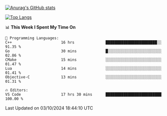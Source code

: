 [![Anurag's GitHub stats](https://github-readme-stats.vercel.app/api?username=wugouzi&count_private=true)](https://github.com/anuraghazra/github-readme-stats)

[![Top Langs](https://github-readme-stats.vercel.app/api/top-langs/?username=wugouzi&layout=compact&count_private=true&hide=html)](https://github.com/anuraghazra/github-readme-stats)

<!--START_SECTION:waka-->
📊 **This Week I Spent My Time On** 

```text
💬 Programming Languages: 
C++                      16 hrs              ███████████████████████░░   91.35 % 
Go                       30 mins             █░░░░░░░░░░░░░░░░░░░░░░░░   02.86 % 
CMake                    15 mins             ░░░░░░░░░░░░░░░░░░░░░░░░░   01.47 % 
Lua                      14 mins             ░░░░░░░░░░░░░░░░░░░░░░░░░   01.41 % 
Objective-C              13 mins             ░░░░░░░░░░░░░░░░░░░░░░░░░   01.31 % 

🔥 Editors: 
VS Code                  17 hrs 30 mins      █████████████████████████   100.00 % 
```


 Last Updated on 03/10/2024 18:44:10 UTC
<!--END_SECTION:waka-->

<!--
**wugouzi/wugouzi** is a ✨ _special_ ✨ repository because its `README.md` (this file) appears on your GitHub profile.

Here are some ideas to get you started:

- 🔭 I’m currently working on ...
- 🌱 I’m currently learning ...
- 👯 I’m looking to collaborate on ...
- 🤔 I’m looking for help with ...
- 💬 Ask me about ...
- 📫 How to reach me: ...
- 😄 Pronouns: ...
- ⚡ Fun fact: ...
-->
